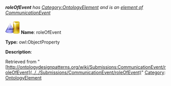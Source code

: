 ___roleOfEvent__ has [Category:OntologyElement](../../Category/OntologyElement "Category:OntologyElement") and is an [element of](../../Property/ElementOf "Property:ElementOf") [CommunicationEvent](../../Submissions/CommunicationEvent "Submissions:CommunicationEvent")_


  




[![ObjectProperty](../../images/thumb/c/c3/ObjectProperty.gif/45px-ObjectProperty.gif)](../../Image/ObjectProperty.gif "ObjectProperty")
__Name__: roleOfEvent 


__Type:__ owl:ObjectProperty 


__Description__: 





Retrieved from "[http://ontologydesignpatterns.org/wiki/Submissions:CommunicationEvent/roleOfEvent](../../Submissions/CommunicationEvent/roleOfEvent)"
 [Category](http://ontologydesignpatterns.org/wiki/Special:Categories "Special:Categories"): [OntologyElement](../../Category/OntologyElement "Category:OntologyElement")